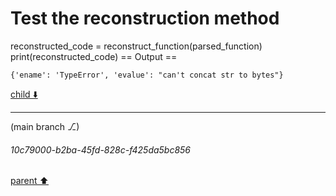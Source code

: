 # Test the reconstruction method
reconstructed_code = reconstruct_function(parsed_function)
print(reconstructed_code)
== Output ==
```
{'ename': 'TypeError', 'evalue': "can't concat str to bytes"}
```



[child ⬇️](#10c79000-b2ba-45fd-828c-f425da5bc856)

---

(main branch ⎇)
###### 10c79000-b2ba-45fd-828c-f425da5bc856
[parent ⬆️](#5a29d225-7376-443d-a3da-d61d80dbedf9)
